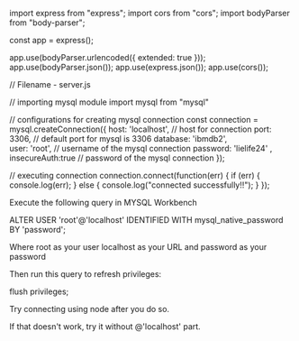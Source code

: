 


import express from "express";
import cors from "cors";
import bodyParser from "body-parser";

const app = express();

app.use(bodyParser.urlencoded({ extended: true }));
app.use(bodyParser.json());
app.use(express.json());
app.use(cors());

// Filename - server.js

// importing mysql module
import mysql from "mysql"

// configurations for creating mysql connection
const connection = mysql.createConnection({
    host: 'localhost',     // host for connection
    port: 3306,            // default port for mysql is 3306
    database: 'ibmdb2',      
    user: 'root',          // username of the mysql connection
    password: 'lielife24'    ,
    insecureAuth:true   // password of the mysql connection
});

// executing connection
connection.connect(function(err) {
    if (err) {
        console.log(err);
    } else {
        console.log("connected successfully!!");
    }
});





Execute the following query in MYSQL Workbench

ALTER USER 'root'@'localhost' IDENTIFIED WITH mysql_native_password BY 'password';

Where root as your user localhost as your URL and password as your password

Then run this query to refresh privileges:

flush privileges;

Try connecting using node after you do so.

If that doesn't work, try it without @'localhost' part.
